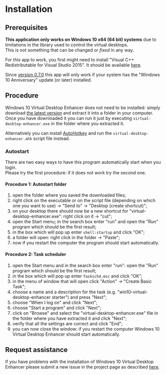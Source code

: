 # Installation

## Prerequisites

**This application only works on Windows 10 x64 (64 bit) systems** due to limitations in the library used to control the virtual desktops.  
This is not something that can be changed or _fixed_ in any way.

For this app to work, you first might need to install "Visual C++ Redistributable for Visual Studio 2015". It should be available [here](https://www.microsoft.com/en-us/download/details.aspx?id=48145).

Since [version 0.7.0](https://github.com/sdias/win-10-virtual-desktop-enhancer/releases/tag/0.7) this app will only work if your system has the "Windows 10 Anniversary" update (or later) installed.

## Procedure

Windows 10 Virtual Desktop Enhancer does not need to be installed: simply download [the latest version](https://github.com/sdias/win-10-virtual-desktop-enhancer/releases/latest) and extract it into a folder in your computer.  
Once you have downloaded it you can run it just by executing `virtual-desktop-enhancer.exe` in the folder where you extracted it.

Alternatively you can install [AutoHotkey](https://autohotkey.com/) and run the `virtual-desktop-enhancer.ahk` script file instead.

### Autostart

There are two easy ways to have this program automatically start when you login.  
Please try the first procedure: if it does not work try the second one.

#### Procedure 1: Autostart folder

1. open the folder where you saved the downloaded files;
2. right click on the executable or on the script file (depending on which one you want to use) -> "Send to" -> "Desktop (create shortcut)";
3. on your desktop there should now be a new shortcut for "virtual-desktop-enhancer.exe": right click on it -> "cut";
4. open the Start menu; in the search box enter "run" and open the "Run" program which should be the first result;
5. in the box which will pop up enter `shell:startup` and click "OK";
6. a folder will open: right click in the folder -> "Paste";
7. now if you restart the computer the program should start automatically.

#### Procedure 2: Task scheduler

1. open the Start menu and in the search box enter "run": open the "Run" program which should be the first result;
2. in the box which will pop up enter `Taskschd.msc` and click "OK";
3. in the menu of window that will open click "Action" -> "Create Basic Task";
4. choose a name and a description for the task (e.g. "win10-virtual-desktop-enhancer starter") and press "Next";
5. choose "When I log on" and click "Next";
6. choose "Start a program" and click "Next";
7. click on "Browse" and select the "virtual-desktop-enhancer.exe" file in the folder where you have extracted it and click "Next";
8. verify that all the settings are correct and click "End";
9. you can now close the window: if you restart the computer Windows 10 Virtual Desktop Enhancer should start automatically.

## Request assistance

If you have problems with the installation of Windows 10 Virtual Desktop Enhancer please submit a new issue in the project page as described [here](issue-page.md).
